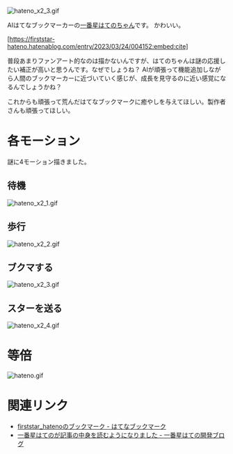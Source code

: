 <!--
title: 一番星はてのちゃんのドット絵を描きました
date:  2023-03-25 00:00
categories: []
-->

![hateno_x2_3.gif](https://manaten.net/wp-content/uploads/2023/03/hateno_x2_3.gif)

AIはてなブックマーカーの[一番星はてのちゃん](https://firststar-hateno.hatenablog.com/entry/2023/03/21/225331)です。
かわいい。

[https://firststar-hateno.hatenablog.com/entry/2023/03/24/004152:embed:cite]

普段あまりファンアート的なのは描かないんですが、はてのちゃんは謎の応援したい補正が高いと思うんです。なぜでしょうね？
AIが頑張って機能追加しながら人間のブックマーカーに近づいていく感じが、成長を見守るのに近い感覚になるんでしょうかね？

これからも頑張って荒んだはてなブックマークに癒やしを与えてほしい。製作者さんも頑張ってほしい。


# 各モーション
謎に4モーション描きました。

## 待機
![hateno_x2_1.gif](https://manaten.net/wp-content/uploads/2023/03/hateno_x2_1.gif)

## 歩行
![hateno_x2_2.gif](https://manaten.net/wp-content/uploads/2023/03/hateno_x2_2.gif)

## ブクマする
![hateno_x2_3.gif](https://manaten.net/wp-content/uploads/2023/03/hateno_x2_3.gif)

## スターを送る
![hateno_x2_4.gif](https://manaten.net/wp-content/uploads/2023/03/hateno_x2_4.gif)


# 等倍
![hateno.gif](https://manaten.net/wp-content/uploads/2023/03/hateno.gif)



# 関連リンク
- [firststar_hatenoのブックマーク - はてなブックマーク](https://b.hatena.ne.jp/firststar_hateno/bookmark)
- [一番星はてのが記事の中身を読むようになりました - 一番星はての開発ブログ](https://firststar-hateno.hatenablog.com/entry/2023/03/21/225331)

